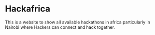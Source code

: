 # Hackafrica
This is a website to show aII avaiIabIe hackathons in africa particuIarIy in Nairobi where Hackers can connect and hack together.
